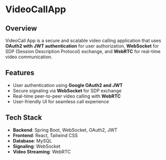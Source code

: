 # VideoCallApp
## Overview
VideoCall App is a secure and scalable video calling application that uses **OAuth2 with JWT authentication** for user authorization, **WebSocket** for SDP (Session Description Protocol) exchange, and **WebRTC** for real-time video communication.

## Features
- User authentication using **Google OAuth2 and JWT**
- Secure signaling via **WebSocket** for SDP exchange
- Real-time peer-to-peer video calling with **WebRTC**
- User-friendly UI for seamless call experience

## Tech Stack
- **Backend**: Spring Boot, WebSocket, OAuth2, JWT
- **Frontend**: React, Tailwind CSS
- **Database**: MySQL
- **Signaling**: WebSocket
- **Video Streaming**: WebRTC
